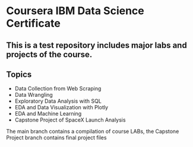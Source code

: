 # Coursera IBM Data Science Certificate
## This is a test repository includes major labs and projects of the course.
## Topics
* Data Collection from Web Scraping
* Data Wrangling
* Exploratory Data Analysis with SQL
* EDA and Data Visualization with Plotly
* EDA and Machine Learning
* Capstone Project of SpaceX Launch Analysis

The main branch contains a compilation of course LABs, the Capstone Project branch contains final project files

